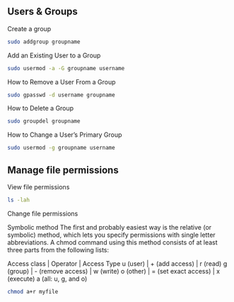 ## Users & Groups

Create a group

~~~bash
sudo addgroup groupname
~~~

Add an Existing User to a Group

~~~bash
sudo usermod -a -G groupname username
~~~

How to Remove a User From a Group

~~~bash
sudo gpasswd -d username groupname
~~~


How to Delete a Group

~~~bash
sudo groupdel groupname
~~~


How to Change a User’s Primary Group

~~~bash
sudo usermod -g groupname username
~~~


## Manage file permissions


View file permissions

~~~bash
ls -lah
~~~

Change file permissions

Symbolic method
The first and probably easiest way is the relative (or symbolic) method, which lets you specify permissions with single letter abbreviations. A chmod command using this method consists of at least three parts from the following lists:

Access class |	Operator	| Access Type
u (user)	| + (add access) 	| r (read)
g (group)	| - (remove access)	| w (write)
o (other)	| = (set exact access)	| x (execute)
a (all: u, g, and o)

~~~bash
chmod a+r myfile
~~~




~~~bash

~~~




~~~bash

~~~




~~~bash

~~~




~~~bash

~~~





~~~bash

~~~





~~~bash

~~~




~~~bash

~~~




~~~bash

~~~




~~~bash

~~~




~~~bash

~~~




~~~bash

~~~
